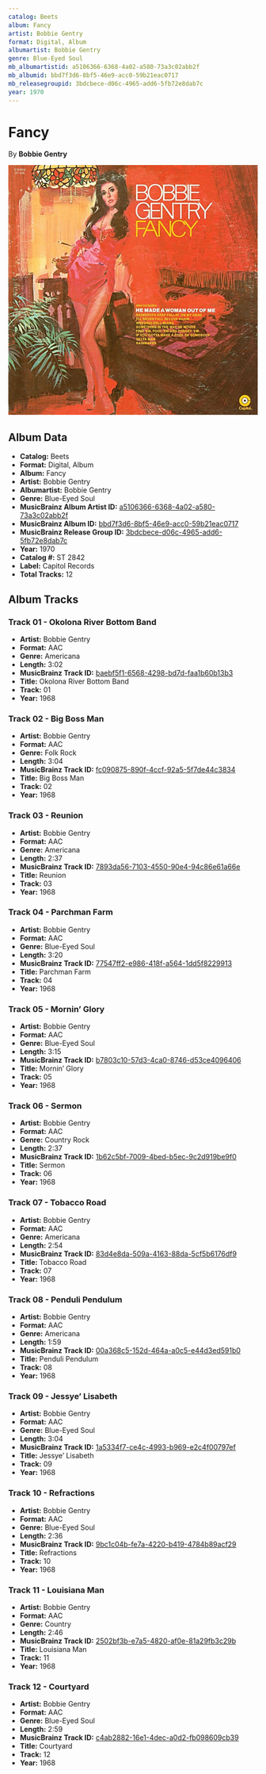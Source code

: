 ```yaml
---
catalog: Beets
album: Fancy
artist: Bobbie Gentry
format: Digital, Album
albumartist: Bobbie Gentry
genre: Blue-Eyed Soul
mb_albumartistid: a5106366-6368-4a02-a580-73a3c02abb2f
mb_albumid: bbd7f3d6-8bf5-46e9-acc0-59b21eac0717
mb_releasegroupid: 3bdcbece-d06c-4965-add6-5fb72e8dab7c
year: 1970
---
```


# Fancy

By **Bobbie Gentry**

![](../../assets/beetscovers/Bobbie_Gentry-Fancy.jpg)

## Album Data

- **Catalog:** Beets
- **Format:** Digital, Album
- **Album:** Fancy
- **Artist:** Bobbie Gentry
- **Albumartist:** Bobbie Gentry
- **Genre:** Blue-Eyed Soul
- **MusicBrainz Album Artist ID:** [a5106366-6368-4a02-a580-73a3c02abb2f](https://musicbrainz.org/artist/a5106366-6368-4a02-a580-73a3c02abb2f)
- **MusicBrainz Album ID:** [bbd7f3d6-8bf5-46e9-acc0-59b21eac0717](https://musicbrainz.org/release/bbd7f3d6-8bf5-46e9-acc0-59b21eac0717)
- **MusicBrainz Release Group ID:** [3bdcbece-d06c-4965-add6-5fb72e8dab7c](https://musicbrainz.org/release-group/3bdcbece-d06c-4965-add6-5fb72e8dab7c)
- **Year:** 1970
- **Catalog #:** ST 2842
- **Label:** Capitol Records
- **Total Tracks:** 12

## Album Tracks

### Track 01 - Okolona River Bottom Band

- **Artist:** Bobbie Gentry
- **Format:** AAC
- **Genre:** Americana
- **Length:** 3:02
- **MusicBrainz Track ID:** [baebf5f1-6568-4298-bd7d-faa1b60b13b3](https://musicbrainz.org/recording/baebf5f1-6568-4298-bd7d-faa1b60b13b3)
- **Title:** Okolona River Bottom Band
- **Track:** 01
- **Year:** 1968

### Track 02 - Big Boss Man

- **Artist:** Bobbie Gentry
- **Format:** AAC
- **Genre:** Folk Rock
- **Length:** 3:04
- **MusicBrainz Track ID:** [fc090875-890f-4ccf-92a5-5f7de44c3834](https://musicbrainz.org/recording/fc090875-890f-4ccf-92a5-5f7de44c3834)
- **Title:** Big Boss Man
- **Track:** 02
- **Year:** 1968

### Track 03 - Reunion

- **Artist:** Bobbie Gentry
- **Format:** AAC
- **Genre:** Americana
- **Length:** 2:37
- **MusicBrainz Track ID:** [7893da56-7103-4550-90e4-94c86e61a66e](https://musicbrainz.org/recording/7893da56-7103-4550-90e4-94c86e61a66e)
- **Title:** Reunion
- **Track:** 03
- **Year:** 1968

### Track 04 - Parchman Farm

- **Artist:** Bobbie Gentry
- **Format:** AAC
- **Genre:** Blue-Eyed Soul
- **Length:** 3:20
- **MusicBrainz Track ID:** [77547ff2-e986-418f-a564-1dd5f8229913](https://musicbrainz.org/recording/77547ff2-e986-418f-a564-1dd5f8229913)
- **Title:** Parchman Farm
- **Track:** 04
- **Year:** 1968

### Track 05 - Mornin’ Glory

- **Artist:** Bobbie Gentry
- **Format:** AAC
- **Genre:** Blue-Eyed Soul
- **Length:** 3:15
- **MusicBrainz Track ID:** [b7803c10-57d3-4ca0-8746-d53ce4096406](https://musicbrainz.org/recording/b7803c10-57d3-4ca0-8746-d53ce4096406)
- **Title:** Mornin’ Glory
- **Track:** 05
- **Year:** 1968

### Track 06 - Sermon

- **Artist:** Bobbie Gentry
- **Format:** AAC
- **Genre:** Country Rock
- **Length:** 2:37
- **MusicBrainz Track ID:** [1b62c5bf-7009-4bed-b5ec-9c2d919be9f0](https://musicbrainz.org/recording/1b62c5bf-7009-4bed-b5ec-9c2d919be9f0)
- **Title:** Sermon
- **Track:** 06
- **Year:** 1968

### Track 07 - Tobacco Road

- **Artist:** Bobbie Gentry
- **Format:** AAC
- **Genre:** Americana
- **Length:** 2:54
- **MusicBrainz Track ID:** [83d4e8da-509a-4163-88da-5cf5b6176df9](https://musicbrainz.org/recording/83d4e8da-509a-4163-88da-5cf5b6176df9)
- **Title:** Tobacco Road
- **Track:** 07
- **Year:** 1968

### Track 08 - Penduli Pendulum

- **Artist:** Bobbie Gentry
- **Format:** AAC
- **Genre:** Americana
- **Length:** 1:59
- **MusicBrainz Track ID:** [00a368c5-152d-464a-a0c5-e44d3ed591b0](https://musicbrainz.org/recording/00a368c5-152d-464a-a0c5-e44d3ed591b0)
- **Title:** Penduli Pendulum
- **Track:** 08
- **Year:** 1968

### Track 09 - Jessye’ Lisabeth

- **Artist:** Bobbie Gentry
- **Format:** AAC
- **Genre:** Blue-Eyed Soul
- **Length:** 3:04
- **MusicBrainz Track ID:** [1a5334f7-ce4c-4993-b969-e2c4f00797ef](https://musicbrainz.org/recording/1a5334f7-ce4c-4993-b969-e2c4f00797ef)
- **Title:** Jessye’ Lisabeth
- **Track:** 09
- **Year:** 1968

### Track 10 - Refractions

- **Artist:** Bobbie Gentry
- **Format:** AAC
- **Genre:** Blue-Eyed Soul
- **Length:** 2:36
- **MusicBrainz Track ID:** [9bc1c04b-fe7a-4220-b419-4784b89acf29](https://musicbrainz.org/recording/9bc1c04b-fe7a-4220-b419-4784b89acf29)
- **Title:** Refractions
- **Track:** 10
- **Year:** 1968

### Track 11 - Louisiana Man

- **Artist:** Bobbie Gentry
- **Format:** AAC
- **Genre:** Country
- **Length:** 2:46
- **MusicBrainz Track ID:** [2502bf3b-e7a5-4820-af0e-81a29fb3c29b](https://musicbrainz.org/recording/2502bf3b-e7a5-4820-af0e-81a29fb3c29b)
- **Title:** Louisiana Man
- **Track:** 11
- **Year:** 1968

### Track 12 - Courtyard

- **Artist:** Bobbie Gentry
- **Format:** AAC
- **Genre:** Blue-Eyed Soul
- **Length:** 2:59
- **MusicBrainz Track ID:** [c4ab2882-16e1-4dec-a0d2-fb098609cb39](https://musicbrainz.org/recording/c4ab2882-16e1-4dec-a0d2-fb098609cb39)
- **Title:** Courtyard
- **Track:** 12
- **Year:** 1968

